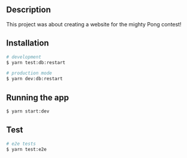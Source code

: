 ## Description

This project was about creating a website for the mighty Pong contest!

## Installation

```bash
# development
$ yarn test:db:restart

# production mode
$ yarn dev:db:restart
```

## Running the app

```bash
$ yarn start:dev
```

## Test

```bash
# e2e tests
$ yarn test:e2e
```
